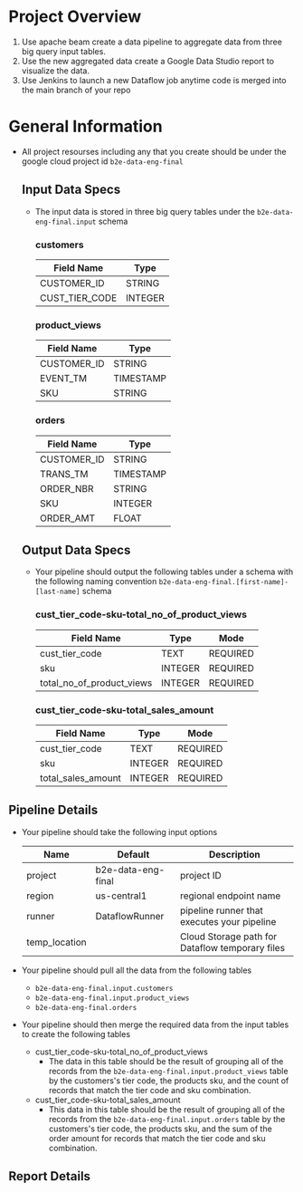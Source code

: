 # Project Overview

 1. Use apache beam create a data pipeline to aggregate data from three big query input tables.
 2. Use the new aggregated data create a Google Data Studio report to visualize the data.
 3. Use Jenkins to launch a new Dataflow job anytime code is merged into the main branch of your repo

# General Information
  - All project resourses including any that you create should be under the google cloud project id ```b2e-data-eng-final```
  
    ## Input Data Specs
    - The input data is stored in three big query tables under the ```b2e-data-eng-final.input``` schema

      ### customers

      | Field Name                | Type           |
      | ------------------------- | -------------- |
      | CUSTOMER_ID               | STRING         |
      | CUST_TIER_CODE            | INTEGER        |

      ### product_views
      | Field Name                | Type           |
      | ------------------------- | -------------- |
      | CUSTOMER_ID               | STRING         |
      | EVENT_TM                  | TIMESTAMP      |
      | SKU                       | STRING         |

      ### orders
      | Field Name                | Type           |
      | ------------------------- | -------------- |
      | CUSTOMER_ID               | STRING         |
      | TRANS_TM                  | TIMESTAMP      |
      | ORDER_NBR                 | STRING         |
      | SKU                       | INTEGER        |
      | ORDER_AMT                 | FLOAT          |

     ## Output Data Specs
    - Your pipeline should output the following tables under a schema with the following naming convention ```b2e-data-eng-final.[first-name]-[last-name]``` schema

      ### cust_tier_code-sku-total_no_of_product_views

      | Field Name                | Type           | Mode        |
      | ------------------------- | -------------- | ----------- |
      | cust_tier_code            | TEXT           | REQUIRED    |
      | sku                       | INTEGER        | REQUIRED    |
      | total_no_of_product_views | INTEGER        | REQUIRED    |

      ### cust_tier_code-sku-total_sales_amount

      | Field Name                | Type           | Mode        |
      | ------------------------- | -------------- | ----------- |
      | cust_tier_code            | TEXT           | REQUIRED    |
      | sku                       | INTEGER        | REQUIRED    |
      | total_sales_amount        | INTEGER        | REQUIRED    |
  
## Pipeline Details
  - Your pipeline should take the following input options
  
  
      | Name          | Default            | Description                                       |
      | ------------- | ------------------ | ------------------------------------------------- |
      | project       | b2e-data-eng-final | project ID                                        |
      | region        | us-central1        | regional endpoint name                            |
      | runner        | DataflowRunner     | pipeline runner that executes your pipeline       |
      | temp_location |                    | Cloud Storage path for Dataflow temporary files   |
   
   
  - Your pipeline should pull all the data from the following tables
    - ```b2e-data-eng-final.input.customers```
    - ```b2e-data-eng-final.input.product_views```
    - ```b2e-data-eng-final.orders```
   
  - Your pipeline should then merge the required data from the input tables to create the following tables
    -  cust_tier_code-sku-total_no_of_product_views
        - The data in this table should be the result of grouping all of the records from the ```b2e-data-eng-final.input.product_views``` table by the customers's tier code, the products sku, and the count of records that match the tier code and sku combination.
    - cust_tier_code-sku-total_sales_amount
      - This data in this table should be the result of grouping all of the records from the ```b2e-data-eng-final.input.orders``` table by the customers's tier code, the products sku, and the sum of the order amount for records that match the tier code and sku combination.

## Report Details
  
